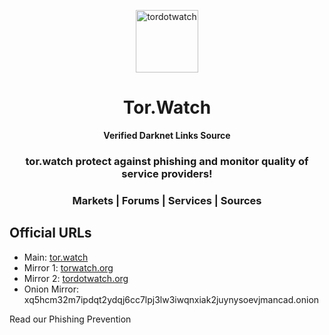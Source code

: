 <p align="center"><img src="static/logo-small.png" alt="tordotwatch" width="100" height="100"></p>

<h1 align="center">Tor.Watch</h1>

<div align="center">
	<strong>Verified Darknet Links Source</strong>
</div>

<div align="center">
	<h3>tor.watch protect against phishing and monitor quality of service providers!</h3>
</div>

<div align="center">
	<h3>Markets | Forums | Services | Sources</h3>
</div>

## Official URLs

- Main: [tor.watch](https://tor.watch)
- Mirror 1: [torwatch.org](https://torwatch.org)
- Mirror 2: [tordotwatch.org](https://tordotwatch.org)
- Onion Mirror: xq5hcm32m7ipdqt2ydqj6cc7lpj3lw3iwqnxiak2juynysoevjmancad.onion


Read our Phishing Prevention

